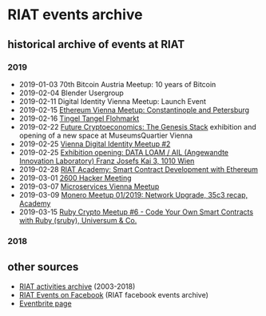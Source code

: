 [RIAT Events on Facebook]: https://www.facebook.com/pg/riat.ac.at/events/ "RIAT Events on Facebook"
[ICS (iCal) calendar]: https://calendar.google.com/calendar/ical/riat.at_nst52qhk2fca3u8dvhce8pepbg%40group.calendar.google.com/public/basic.ics "online subscription to events in the RIAT space: crypto, blockchain, DLT"
[RIAT website]: https://riat.ac.at
[RIAT activities archive]: https://riat.at/activities
[Eventbrite page]: https://www.eventbrite.com/o/riat-academy-10768509578 "RIAT academy eventbrite page"
[PDF overview & print event calendar]: https://github.com/parasew/riat-events/raw/master/assets/RIAT_program_PDF_calendar_2019.pdf
[events archive]: "https://github.com/parasew/riat-events/tree/master/archive"

# RIAT events archive

## historical archive of events at RIAT

### 2019

* 2019-01-03 70th Bitcoin Austria Meetup: 10 years of Bitcoin
* 2019-02-04 Blender Usergroup
* 2019-02-11 Digital Identity Vienna Meetup: Launch Event
* 2019-02-15 [Ethereum Vienna Meetup: Constantinople and Petersburg](https://www.facebook.com/events/539687579870573/?acontext=%7B%22source%22%3A5%2C%22action_history%22%3A[%7B%22surface%22%3A%22page%22%2C%22mechanism%22%3A%22main_list%22%2C%22extra_data%22%3A%22%5C%22[]%5C%22%22%7D]%2C%22has_source%22%3Atrue%7D)
* 2019-02-16 [Tingel Tangel Flohmarkt](https://www.facebook.com/events/411670976243401/)
* 2019-02-22 [Future Cryptoeconomics: The Genesis Stack](https://web.facebook.com/events/1067229673468739/) exhibition and opening of a new space at MuseumsQuartier Vienna
* 2019-02-25 [Vienna Digital Identity Meetup #2](https://www.facebook.com/events/239178996988956/?acontext=%7B%22source%22%3A5%2C%22action_history%22%3A[%7B%22surface%22%3A%22page%22%2C%22mechanism%22%3A%22main_list%22%2C%22extra_data%22%3A%22%5C%22[]%5C%22%22%7D]%2C%22has_source%22%3Atrue%7D)
* 2019-02-25 [Exhibition opening: DATA LOAM / AIL (Angewandte Innovation Laboratory) Franz Josefs Kai 3, 1010 Wien](https://www.dieangewandte.at/jart/prj3/angewandte-2016/main.jart?rel=de&reserve-mode=active&content-id=1454062400291&artikel_id=1546414237711)
* 2019-02-28 [RIAT Academy: Smart Contract Development with Ethereum](https://www.facebook.com/events/319665308665747/?acontext=%7B%22source%22%3A5%2C%22action_history%22%3A[%7B%22surface%22%3A%22page%22%2C%22mechanism%22%3A%22main_list%22%2C%22extra_data%22%3A%22%5C%22[]%5C%22%22%7D]%2C%22has_source%22%3Atrue%7D) 
* 2019-03-01 [2600 Hacker Meeting](https://www.facebook.com/events/306031676747864/?acontext=%7B%22source%22%3A5%2C%22action_history%22%3A[%7B%22surface%22%3A%22page%22%2C%22mechanism%22%3A%22main_list%22%2C%22extra_data%22%3A%22%5C%22[]%5C%22%22%7D]%2C%22has_source%22%3Atrue%7D) 
* 2019-03-07 [Microservices Vienna Meetup](https://www.facebook.com/events/293328437951583/?acontext=%7B%22source%22%3A5%2C%22action_history%22%3A[%7B%22surface%22%3A%22page%22%2C%22mechanism%22%3A%22main_list%22%2C%22extra_data%22%3A%22%5C%22[]%5C%22%22%7D]%2C%22has_source%22%3Atrue%7D) 
* 2019-03-09 [Monero Meetup 01/2019: Network Upgrade, 35c3 recap, Academy](https://www.facebook.com/events/2042824889349215/?acontext=%7B%22source%22%3A5%2C%22action_history%22%3A[%7B%22surface%22%3A%22page%22%2C%22mechanism%22%3A%22main_list%22%2C%22extra_data%22%3A%22%5C%22[]%5C%22%22%7D]%2C%22has_source%22%3Atrue%7D) 
* 2019-03-15 [Ruby Crypto Meetup #6 - Code Your Own Smart Contracts with Ruby (sruby), Universum & Co.](https://www.facebook.com/events/1988745191426912/?acontext=%7B%22source%22%3A5%2C%22action_history%22%3A[%7B%22surface%22%3A%22page%22%2C%22mechanism%22%3A%22main_list%22%2C%22extra_data%22%3A%22%5C%22[]%5C%22%22%7D]%2C%22has_source%22%3Atrue%7D) 

### 2018

## other sources

* [RIAT activities archive] (2003-2018)
* [RIAT Events on Facebook] (RIAT facebook events archive)
* [Eventbrite page]
